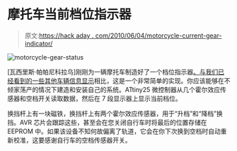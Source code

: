 # 摩托车当前档位指示器

> 原文:[https://hack aday . com/2010/06/04/motorcycle-current-gear-indicator/](https://hackaday.com/2010/06/04/motorcycle-current-gear-indicator/)

![](../Images/ab87557e4fb9c5b22485c658fd0902bb.png "motorcycle-gear-status")

[瓦西里斯·帕帕尼科拉乌]刚刚为一辆摩托车制造好了一个档位指示器[。与我们已经看到的一些](http://www.electronics-lab.com/projects/automotive/006/index.html)[其他车辆信息显示](http://hackaday.com/2010/05/05/vehicle-information-display-hacks/)相比，这是一个非常简单的实现。你应该能够在不倾家荡产的情况下建造和安装自己的系统。ATtiny25 微控制器从几个霍尔效应传感器和空档开关读取数据，然后在 7 段显示器上显示当前档位。

换挡杆上有一块磁铁，换挡杆上有两个霍尔效应传感器，用于“升档”和“降档”换挡。AVR 芯片会跟踪这些，甚至会在您关闭自行车时将最后的位置存储在 EEPROM 中。如果该设备不知何故偏离了轨道，它会在你下次换到空档时自动重新校准，这要感谢自行车的空档传感器开关。